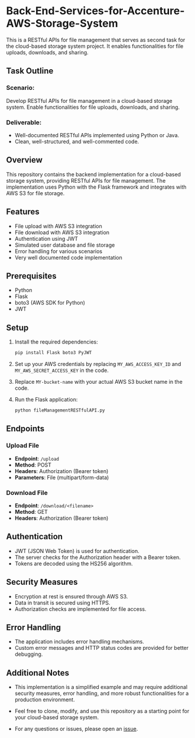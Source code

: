 # Back-End-Services-for-Accenture-AWS-Storage-System

This is a RESTful APIs for file management that serves as second task for the cloud-based storage system project. It enables functionalities for file uploads, downloads, and sharing.

## Task Outline

### Scenario:

Develop RESTful APIs for file management in a cloud-based storage system. Enable functionalities for file uploads, downloads, and sharing.

### Deliverable:

- Well-documented RESTful APIs implemented using Python or Java.
- Clean, well-structured, and well-commented code.

## Overview

This repository contains the backend implementation for a cloud-based storage system, providing RESTful APIs for file management. The implementation uses Python with the Flask framework and integrates with AWS S3 for file storage.

## Features

- File upload with AWS S3 integration
- File download with AWS S3 integration
- Authentication using JWT
- Simulated user database and file storage
- Error handling for various scenarios
- Very well documented code implementation

## Prerequisites

- Python
- Flask
- boto3 (AWS SDK for Python)
- JWT

## Setup

1. Install the required dependencies:

   ```bash
   pip install Flask boto3 PyJWT
   ```

2. Set up your AWS credentials by replacing `MY_AWS_ACCESS_KEY_ID` and `MY_AWS_SECRET_ACCESS_KEY` in the code.

3. Replace `MY-bucket-name` with your actual AWS S3 bucket name in the code.

4. Run the Flask application:
   ```bash
   python fileManagementRESTfulAPI.py
   ```

## Endpoints

### Upload File

- **Endpoint**: `/upload`
- **Method**: POST
- **Headers**: Authorization (Bearer token)
- **Parameters**: File (multipart/form-data)

### Download File

- **Endpoint**: `/download/<filename>`
- **Method**: GET
- **Headers**: Authorization (Bearer token)

## Authentication

- JWT (JSON Web Token) is used for authentication.
- The server checks for the Authorization header with a Bearer token.
- Tokens are decoded using the HS256 algorithm.

## Security Measures

- Encryption at rest is ensured through AWS S3.
- Data in transit is secured using HTTPS.
- Authorization checks are implemented for file access.

## Error Handling

- The application includes error handling mechanisms.
- Custom error messages and HTTP status codes are provided for better debugging.

## Additional Notes

- This implementation is a simplified example and may require additional security measures, error handling, and more robust functionalities for a production environment.

- Feel free to clone, modify, and use this repository as a starting point for your cloud-based storage system.

- For any questions or issues, please open an [issue](https://github.com/Farahat612/Accenture-Cloud-Based-Storage-System/issues).
